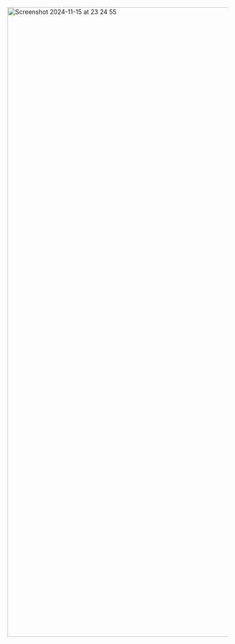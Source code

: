 <img width="1439" alt="Screenshot 2024-11-15 at 23 24 55" src="https://github.com/user-attachments/assets/d9f416e3-360c-40dc-8777-1bc139b3891d">
